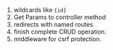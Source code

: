 1. wildcards like `{id}`
2. Get Params to controller method
3. redirects with named routes
4. finish complete CRUD operation.
5. middleware for csrf protection.